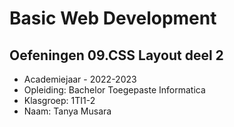 # Basic Web Development

## Oefeningen 09.CSS Layout deel 2
- Academiejaar - 2022-2023
- Opleiding: Bachelor Toegepaste Informatica
- Klasgroep: 1TI1-2
- Naam: Tanya Musara